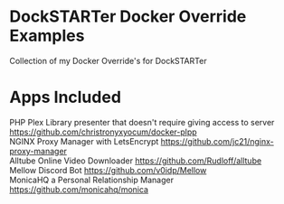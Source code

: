 # DockSTARTer Docker Override Examples
Collection of my Docker Override's for DockSTARTer

# Apps Included
PHP Plex Library presenter that doesn't require giving access to server https://github.com/christronyxyocum/docker-plpp  
NGINX Proxy Manager with LetsEncrypt https://github.com/jc21/nginx-proxy-manager  
Alltube Online Video Downloader https://github.com/Rudloff/alltube  
Mellow Discord Bot https://github.com/v0idp/Mellow  
MonicaHQ a Personal Relationship Manager https://github.com/monicahq/monica  
